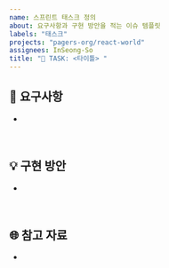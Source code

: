 ```yaml
---
name: 스프린트 태스크 정의
about: 요구사항과 구현 방안을 적는 이슈 템플릿
labels: "태스크"
projects: "pagers-org/react-world"
assignees: InSeong-So
title: "🔖 TASK: <타이틀> "
---
```


## 🚩 요구사항

-

<br/>

## 💡 구현 방안

-

<br/>

## 🌐 참고 자료

-

<br/>

